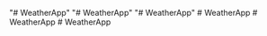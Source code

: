 "# WeatherApp" 
"# WeatherApp" 
"# WeatherApp" 
#   W e a t h e r A p p  
 #   W e a t h e r A p p  
 #   W e a t h e r A p p  
 